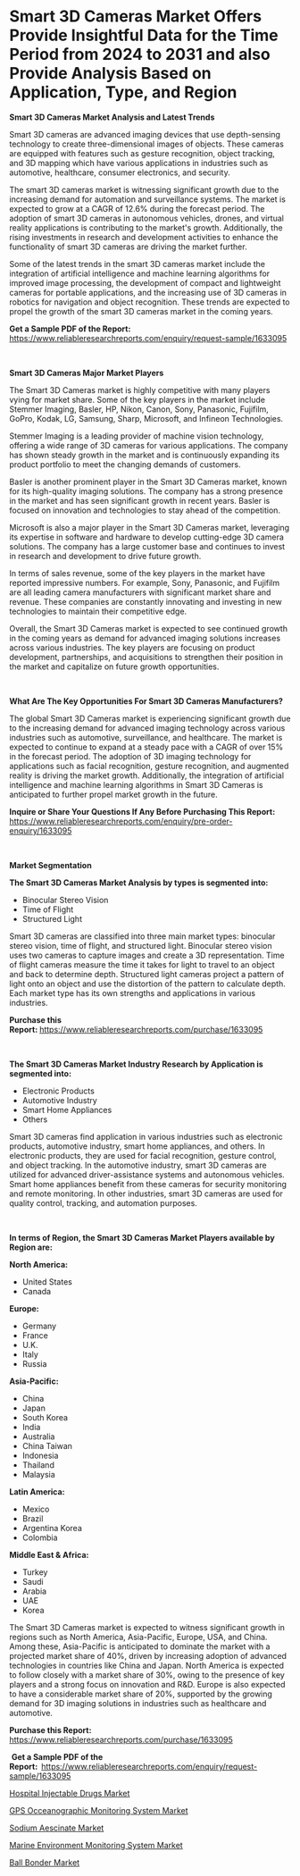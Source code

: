 <p><h1>Smart 3D Cameras Market Offers Provide Insightful Data for the Time Period from 2024 to 2031 and also Provide Analysis Based on Application, Type, and Region</h1></p><p><strong>Smart 3D Cameras Market Analysis and Latest Trends</strong></p>
<p><p>Smart 3D cameras are advanced imaging devices that use depth-sensing technology to create three-dimensional images of objects. These cameras are equipped with features such as gesture recognition, object tracking, and 3D mapping which have various applications in industries such as automotive, healthcare, consumer electronics, and security.</p><p>The smart 3D cameras market is witnessing significant growth due to the increasing demand for automation and surveillance systems. The market is expected to grow at a CAGR of 12.6% during the forecast period. The adoption of smart 3D cameras in autonomous vehicles, drones, and virtual reality applications is contributing to the market's growth. Additionally, the rising investments in research and development activities to enhance the functionality of smart 3D cameras are driving the market further.</p><p>Some of the latest trends in the smart 3D cameras market include the integration of artificial intelligence and machine learning algorithms for improved image processing, the development of compact and lightweight cameras for portable applications, and the increasing use of 3D cameras in robotics for navigation and object recognition. These trends are expected to propel the growth of the smart 3D cameras market in the coming years.</p></p>
<p><strong>Get a Sample PDF of the Report:&nbsp;</strong> <a href="https://www.reliableresearchreports.com/enquiry/request-sample/1633095">https://www.reliableresearchreports.com/enquiry/request-sample/1633095</a></p>
<p>&nbsp;</p>
<p><strong>Smart 3D Cameras Major Market Players</strong></p>
<p><p>The Smart 3D Cameras market is highly competitive with many players vying for market share. Some of the key players in the market include Stemmer Imaging, Basler, HP, Nikon, Canon, Sony, Panasonic, Fujifilm, GoPro, Kodak, LG, Samsung, Sharp, Microsoft, and Infineon Technologies.</p><p>Stemmer Imaging is a leading provider of machine vision technology, offering a wide range of 3D cameras for various applications. The company has shown steady growth in the market and is continuously expanding its product portfolio to meet the changing demands of customers.</p><p>Basler is another prominent player in the Smart 3D Cameras market, known for its high-quality imaging solutions. The company has a strong presence in the market and has seen significant growth in recent years. Basler is focused on innovation and technologies to stay ahead of the competition.</p><p>Microsoft is also a major player in the Smart 3D Cameras market, leveraging its expertise in software and hardware to develop cutting-edge 3D camera solutions. The company has a large customer base and continues to invest in research and development to drive future growth.</p><p>In terms of sales revenue, some of the key players in the market have reported impressive numbers. For example, Sony, Panasonic, and Fujifilm are all leading camera manufacturers with significant market share and revenue. These companies are constantly innovating and investing in new technologies to maintain their competitive edge.</p><p>Overall, the Smart 3D Cameras market is expected to see continued growth in the coming years as demand for advanced imaging solutions increases across various industries. The key players are focusing on product development, partnerships, and acquisitions to strengthen their position in the market and capitalize on future growth opportunities.</p></p>
<p>&nbsp;</p>
<p><strong>What Are The Key Opportunities For Smart 3D Cameras Manufacturers?</strong></p>
<p><p>The global Smart 3D Cameras market is experiencing significant growth due to the increasing demand for advanced imaging technology across various industries such as automotive, surveillance, and healthcare. The market is expected to continue to expand at a steady pace with a CAGR of over 15% in the forecast period. The adoption of 3D imaging technology for applications such as facial recognition, gesture recognition, and augmented reality is driving the market growth. Additionally, the integration of artificial intelligence and machine learning algorithms in Smart 3D Cameras is anticipated to further propel market growth in the future.</p></p>
<p><strong>Inquire or Share Your Questions If Any Before Purchasing This Report:</strong> <a href="https://www.reliableresearchreports.com/enquiry/pre-order-enquiry/1633095">https://www.reliableresearchreports.com/enquiry/pre-order-enquiry/1633095</a></p>
<p>&nbsp;</p>
<p><strong>Market Segmentation</strong></p>
<p><strong>The Smart 3D Cameras Market Analysis by types is segmented into:</strong></p>
<p><ul><li>Binocular Stereo Vision</li><li>Time of Flight</li><li>Structured Light</li></ul></p>
<p><p>Smart 3D cameras are classified into three main market types: binocular stereo vision, time of flight, and structured light. Binocular stereo vision uses two cameras to capture images and create a 3D representation. Time of flight cameras measure the time it takes for light to travel to an object and back to determine depth. Structured light cameras project a pattern of light onto an object and use the distortion of the pattern to calculate depth. Each market type has its own strengths and applications in various industries.</p></p>
<p><strong>Purchase this Report:&nbsp;</strong><a href="https://www.reliableresearchreports.com/purchase/1633095">https://www.reliableresearchreports.com/purchase/1633095</a></p>
<p>&nbsp;</p>
<p><strong>The Smart 3D Cameras Market Industry Research by Application is segmented into:</strong></p>
<p><ul><li>Electronic Products</li><li>Automotive Industry</li><li>Smart Home Appliances</li><li>Others</li></ul></p>
<p><p>Smart 3D cameras find application in various industries such as electronic products, automotive industry, smart home appliances, and others. In electronic products, they are used for facial recognition, gesture control, and object tracking. In the automotive industry, smart 3D cameras are utilized for advanced driver-assistance systems and autonomous vehicles. Smart home appliances benefit from these cameras for security monitoring and remote monitoring. In other industries, smart 3D cameras are used for quality control, tracking, and automation purposes.</p></p>
<p>&nbsp;</p>
<p><strong>In terms of Region, the Smart 3D Cameras Market Players available by Region are:</strong></p>
<p>
    <p> <strong> North America: </strong>
        <ul>
            <li>United States</li>
            <li>Canada</li>
        </ul>
        </p> 
    <p> <strong> Europe: </strong>
        <ul>
            <li>Germany</li>
            <li>France</li>
            <li>U.K.</li>
            <li>Italy</li>
            <li>Russia</li>
        </ul>
        </p> 
    <p> <strong> Asia-Pacific: </strong>
        <ul>
            <li>China</li>
            <li>Japan</li>
            <li>South Korea</li>
            <li>India</li>
            <li>Australia</li>
            <li>China Taiwan</li>
            <li>Indonesia</li>
            <li>Thailand</li>
            <li>Malaysia</li>
        </ul>
        </p> 
    <p> <strong> Latin America: </strong>
        <ul>
            <li>Mexico</li>
            <li>Brazil</li>
            <li>Argentina Korea</li>
            <li>Colombia</li>
        </ul>
        </p> 
    <p> <strong> Middle East & Africa: </strong>
        <ul>
            <li>Turkey</li>
            <li>Saudi</li>
            <li>Arabia</li>
            <li>UAE</li>
            <li>Korea</li>
        </ul>
    </p>
    </p>
<p><p>The Smart 3D Cameras market is expected to witness significant growth in regions such as North America, Asia-Pacific, Europe, USA, and China. Among these, Asia-Pacific is anticipated to dominate the market with a projected market share of 40%, driven by increasing adoption of advanced technologies in countries like China and Japan. North America is expected to follow closely with a market share of 30%, owing to the presence of key players and a strong focus on innovation and R&D. Europe is also expected to have a considerable market share of 20%, supported by the growing demand for 3D imaging solutions in industries such as healthcare and automotive.</p></p>
<p><strong>Purchase this Report: </strong><a href="https://www.reliableresearchreports.com/purchase/1633095">https://www.reliableresearchreports.com/purchase/1633095</a></p>
<p>&nbsp;<strong>Get a Sample PDF of the Report:&nbsp;&nbsp;</strong><a href="https://www.reliableresearchreports.com/enquiry/request-sample/1633095">https://www.reliableresearchreports.com/enquiry/request-sample/1633095</a></p>
<p><strong></strong></p>
<p><p><a href="https://sulfuric-clavicle-d39.notion.site/Hospital-Injectable-Drugs-Market-Size-Reflecting-a-Forecast-Till-2031-Market-By-Type-By-Applicatio-06d7bef85cfb4a9281a8aecc635f9a58">Hospital Injectable Drugs Market</a></p><p><a href="https://github.com/arionmp/Market-Research-Report-List-2/blob/main/gps-occeanographic-monitoring-system-market.md">GPS Occeanographic Monitoring System Market</a></p><p><a href="https://automatic-knee-4c7.notion.site/Sodium-Aescinate-Market-Provides-a-Comprehensive-Analysis-Including-a-Macro-Overview-of-the-Market-a-d46d29ab042044d2a7cc7eb104cfab87">Sodium Aescinate Market</a></p><p><a href="https://github.com/pgtimber/Market-Research-Report-List-1/blob/main/marine-environment-monitoring-system-market.md">Marine Environment Monitoring System Market</a></p><p><a href="https://view.publitas.com/reportprime-1/global-ball-bonder-market-by-types-applications-and-major-players-with-regional-growth-rate-analysis-and-development-situation-from-2024-to-2031/">Ball Bonder Market</a></p></p>